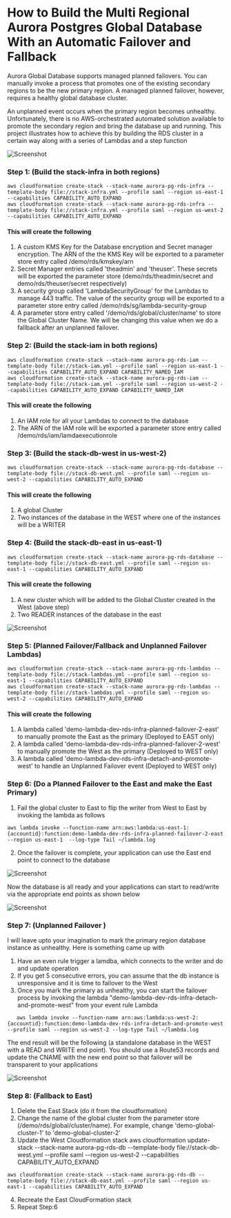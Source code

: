 # How to Build the Multi Regional Aurora Postgres Global Database With an Automatic Failover and Fallback

Aurora Global Database supports managed planned failovers. You can manually invoke a process that promotes one of the existing secondary regions to be the new primary region. A managed planned failover, however, requires a healthy global database cluster.   

An unplanned event occurs when the primary region becomes unhealthy. Unfortunately, there is no AWS-orchestrated automated solution available to promote the secondary region and bring the database up and running. This project illustrates how to achieve this by building the RDS cluster in a certain way along with a series of Lambdas and a step function

![Screenshot](images/image_1.png)
  
### Step 1: (Build the stack-infra in both regions)

```{r chunk-name-with-no-spaces} 
aws cloudformation create-stack --stack-name aurora-pg-rds-infra --template-body file://stack-infra.yml --profile saml --region us-east-1 --capabilities CAPABILITY_AUTO_EXPAND
aws cloudformation create-stack --stack-name aurora-pg-rds-infra --template-body file://stack-infra.yml --profile saml --region us-west-2 --capabilities CAPABILITY_AUTO_EXPAND
 ```

#### This will create the following
1. A custom KMS Key for the Database encryption and Secret manager encryption. The ARN of the the KMS Key will be exported to a parameter store entry called /demo/rds/kmskey/arn
2. Secret Manager entries called 'theadmin' and  'theuser'. These secrets will be exported the parameter store (demo/rds/theadmin/secret and demo/rds/theuser/secret respectively)
3. A security group called 'LambdaSecurityGroup' for the Lambdas to manage 443 traffic. The value of the security group will be exported to a parameter store entry called /demo/rds/sg/lambda-security-group
4. A parameter store entry called '/demo/rds/global/cluster/name' to store the Global Cluster Name. We will be changing this value when we do a fallback after an unplanned failover.


### Step 2: (Build the stack-iam in both regions)
```{r chunk-name-with-no-spaces} 
aws cloudformation create-stack --stack-name aurora-pg-rds-iam --template-body file://stack-iam.yml --profile saml --region us-east-1 --capabilities CAPABILITY_AUTO_EXPAND CAPABILITY_NAMED_IAM
aws cloudformation create-stack --stack-name aurora-pg-rds-iam --template-body file://stack-iam.yml --profile saml --region us-west-2 --capabilities CAPABILITY_AUTO_EXPAND CAPABILITY_NAMED_IAM
 ```

#### This will create the following
1. An IAM role for all your Lambdas to connect to the database
2. The ARN of the IAM role will be exported a parameter store entry called /demo/rds/iam/lamdaexecutionrole

### Step 3: (Build the stack-db-west in us-west-2)
```{r chunk-name-with-no-spaces} 
aws cloudformation create-stack --stack-name aurora-pg-rds-database --template-body file://stack-db-west.yml --profile saml --region us-west-2 --capabilities CAPABILITY_AUTO_EXPAND 
 ```

#### This will create the following
1. A global Cluster
2. Two instances of the database in the WEST where one of the instances will be a WRITER


### Step 4: (Build the stack-db-east in us-east-1)
```{r chunk-name-with-no-spaces} 
aws cloudformation create-stack --stack-name aurora-pg-rds-database --template-body file://stack-db-east.yml --profile saml --region us-east-1 --capabilities CAPABILITY_AUTO_EXPAND 
 ```

#### This will create the following
1. A new cluster which will be added to the Global Cluster created in the West (above step)
2. Two READER instances of the database in the east  

![Screenshot](images/image_2.png)  


### Step 5: (Planned Failover/Fallback and Unplanned Failover Lambdas)
```{r chunk-name-with-no-spaces} 
aws cloudformation create-stack --stack-name aurora-pg-rds-lambdas --template-body file://stack-lambdas.yml --profile saml --region us-east-1 --capabilities CAPABILITY_AUTO_EXPAND 
aws cloudformation create-stack --stack-name aurora-pg-rds-lambdas --template-body file://stack-lambdas.yml --profile saml --region us-west-2 --capabilities CAPABILITY_AUTO_EXPAND  
 ```

#### This will create the following
1. A lambda called 'demo-lambda-dev-rds-infra-planned-failover-2-east' to manually promote the East as the primary (Deployed to EAST only)
2. A lambda called 'demo-lambda-dev-rds-infra-planned-failover-2-west' to manually promote the West as the primary (Deployed to WEST only)
3. A lambda called 'demo-lambda-dev-rds-infra-detach-and-promote-west' to handle an Unplanned Failover event (Deployed to WEST only)


### Step 6: (Do a Planned Failover to the East and make the East Primary)
1. Fail the global cluster to East to flip the writer from West to East by invoking the lambda as follows
```{r chunk-name-with-no-spaces} 
aws lambda invoke --function-name arn:aws:lambda:us-east-1:{accountid}:function:demo-lambda-dev-rds-infra-planned-failover-2-east --region us-east-1  --log-type Tail ~/lambda.log 
 ```    
2. Once the failover is complete, your application can use the East end point to connect to the database

![Screenshot](images/image_3.png)  

Now the database is all ready and your applications can start to read/write via the appropriate end points as shown below

![Screenshot](images/image_4.png)  


### Step 7: (Unplanned Failover )

I will leave upto your imagination to mark the primary region database instance as unhealthy. Here is something came up with  
1. Have an even rule trigger a lamdba, which connects to the writer and do and update operation  
2. If you get 5 consecutive errors, you can assume that the db instance is unresponsive and it is time to failover to the West  
3. Once you mark the primary as unhealthy, you can start the failover process by invoking the lambda "demo-lambda-dev-rds-infra-detach-and-promote-west" from your event rule Lambda
 ```{r chunk-name-with-no-spaces} 
    aws lambda invoke --function-name arn:aws:lambda:us-west-2:{accountid}:function:demo-lambda-dev-rds-infra-detach-and-promote-west --profile saml --region us-west-2 --log-type Tail ~/lambda.log
 ```  
The end result will be the following (a standalone database in the WEST with a READ and WRITE end point). You should use a Route53 records and update the CNAME with the new end point so that failover will be transparent to your applications

![Screenshot](images/image_5.png)  


### Step 8: (Fallback to East)
1. Delete the East Stack (do it from the cloudformation)
2. Change the name of the global cluster from the parameter store (/demo/rds/global/cluster/name). For example, change 'demo-global-cluster-1' to 'demo-global-cluster-2'
3. Update the West Cloudformation stack
aws cloudformation update-stack --stack-name aurora-pg-rds-db --template-body file://stack-db-west.yml --profile saml --region us-west-2 --capabilities CAPABILITY_AUTO_EXPAND 
 ```{r chunk-name-with-no-spaces} 
aws cloudformation create-stack --stack-name aurora-pg-rds-db --template-body file://stack-db-east.yml --profile saml --region us-east-1 --capabilities CAPABILITY_AUTO_EXPAND 
 ```  
4. Recreate the East CloudFormation stack
5. Repeat Step:6
